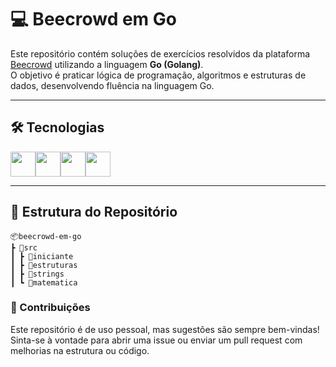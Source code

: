 # 💻 Beecrowd em Go

Este repositório contém soluções de exercícios resolvidos da plataforma [Beecrowd](https://www.beecrowd.com.br/) utilizando a linguagem **Go (Golang)**.  
O objetivo é praticar lógica de programação, algoritmos e estruturas de dados, desenvolvendo fluência na linguagem Go.

---

## 🛠 Tecnologias

<div style="display: flex; flex-wrap: wrap;">
  <img src="https://cdn.jsdelivr.net/gh/devicons/devicon/icons/go/go-original.svg" width="40px" />
  <img src="https://cdn.jsdelivr.net/gh/devicons/devicon/icons/git/git-original.svg" width="40px" />
  <img src="https://cdn.jsdelivr.net/gh/devicons/devicon/icons/github/github-original.svg" width="40px" />
  <img src="https://cdn.jsdelivr.net/gh/devicons/devicon/icons/vscode/vscode-original.svg" width="40px" />
</div>

---

## 📁 Estrutura do Repositório
```
📦beecrowd-em-go
┣ 📂src
┃ ┣ 📂iniciante
┃ ┣ 📂estruturas
┃ ┣ 📂strings
┃ ┗ 📂matematica
```  

### 🤝 Contribuições

Este repositório é de uso pessoal, mas sugestões são sempre bem-vindas!
Sinta-se à vontade para abrir uma issue ou enviar um pull request com melhorias na estrutura ou código.

